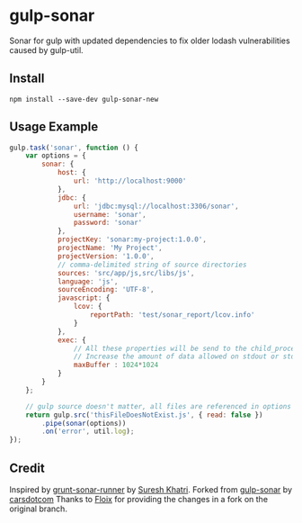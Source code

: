 # gulp-sonar

Sonar for gulp with updated dependencies to fix older lodash vulnerabilities caused by gulp-util.

## Install

```
npm install --save-dev gulp-sonar-new
```

## Usage Example

```js
gulp.task('sonar', function () {
    var options = {
        sonar: {
            host: {
                url: 'http://localhost:9000'
            },
            jdbc: {
                url: 'jdbc:mysql://localhost:3306/sonar',
                username: 'sonar',
                password: 'sonar'
            },
            projectKey: 'sonar:my-project:1.0.0',
            projectName: 'My Project',
            projectVersion: '1.0.0',
            // comma-delimited string of source directories
            sources: 'src/app/js,src/libs/js',
            language: 'js',
            sourceEncoding: 'UTF-8',
            javascript: {
                lcov: {
                    reportPath: 'test/sonar_report/lcov.info'
                }
            },
            exec: {
                // All these properties will be send to the child_process.exec method (see: https://nodejs.org/api/child_process.html#child_process_child_process_exec_command_options_callback )
                // Increase the amount of data allowed on stdout or stderr (if this value is exceeded then the child process is killed, and the gulp-sonar will fail).
                maxBuffer : 1024*1024
            }
        }
    };

    // gulp source doesn't matter, all files are referenced in options object above
    return gulp.src('thisFileDoesNotExist.js', { read: false })
        .pipe(sonar(options))
        .on('error', util.log);
});
```

## Credit

Inspired by [grunt-sonar-runner](https://github.com/skhatri/grunt-sonar-runner) by [Suresh Khatri](https://github.com/skhatri).
Forked from [gulp-sonar](https://github.com/carsdotcom/gulp-sonar) by [carsdotcom](https://github.com/carsdotcom)
Thanks to [Floix](https://github.com/Floix) for providing the changes in a fork on the original branch.
